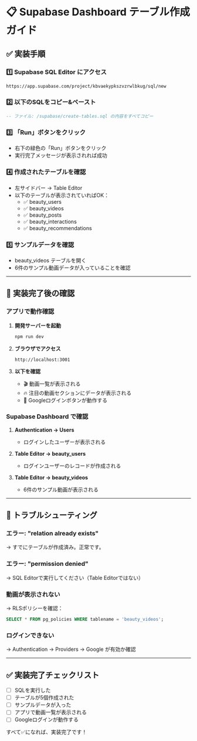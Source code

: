 # 📋 Supabase Dashboard テーブル作成ガイド

## ✅ 実装手順

### 1️⃣ **Supabase SQL Editor にアクセス**
```
https://app.supabase.com/project/kbvaekypkszvzrwlbkug/sql/new
```

### 2️⃣ **以下のSQLをコピー&ペースト**

```sql
-- ファイル: /supabase/create-tables.sql の内容をすべてコピー
```

### 3️⃣ **「Run」ボタンをクリック**
- 右下の緑色の「Run」ボタンをクリック
- 実行完了メッセージが表示されれば成功

### 4️⃣ **作成されたテーブルを確認**
- 左サイドバー → Table Editor
- 以下のテーブルが表示されていればOK：
  - ✅ beauty_users
  - ✅ beauty_videos  
  - ✅ beauty_posts
  - ✅ beauty_interactions
  - ✅ beauty_recommendations

### 5️⃣ **サンプルデータを確認**
- beauty_videos テーブルを開く
- 6件のサンプル動画データが入っていることを確認

---

## 🎉 実装完了後の確認

### **アプリで動作確認**

1. **開発サーバーを起動**
   ```bash
   npm run dev
   ```

2. **ブラウザでアクセス**
   ```
   http://localhost:3001
   ```

3. **以下を確認**
   - 🎬 動画一覧が表示される
   - 🔥 注目の動画セクションにデータが表示される
   - 🔐 Googleログインボタンが動作する

### **Supabase Dashboard で確認**

1. **Authentication → Users**
   - ログインしたユーザーが表示される

2. **Table Editor → beauty_users**
   - ログインユーザーのレコードが作成される

3. **Table Editor → beauty_videos**
   - 6件のサンプル動画が表示される

---

## 🚨 トラブルシューティング

### **エラー: "relation already exists"**
→ すでにテーブルが作成済み。正常です。

### **エラー: "permission denied"**
→ SQL Editorで実行してください（Table Editorではない）

### **動画が表示されない**
→ RLSポリシーを確認：
```sql
SELECT * FROM pg_policies WHERE tablename = 'beauty_videos';
```

### **ログインできない**
→ Authentication → Providers → Google が有効か確認

---

## ✅ 実装完了チェックリスト

- [ ] SQLを実行した
- [ ] テーブルが5個作成された
- [ ] サンプルデータが入った
- [ ] アプリで動画一覧が表示される
- [ ] Googleログインが動作する

すべて✅になれば、実装完了です！